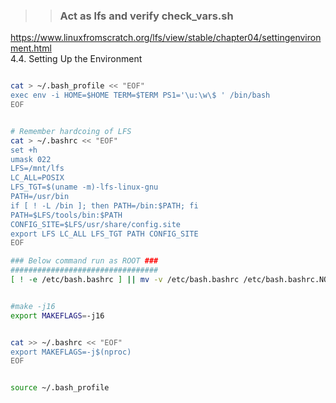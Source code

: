 >> ### Act as lfs and verify check_vars.sh

https://www.linuxfromscratch.org/lfs/view/stable/chapter04/settingenvironment.html  
4.4. Setting Up the Environment  

```bash

cat > ~/.bash_profile << "EOF"
exec env -i HOME=$HOME TERM=$TERM PS1='\u:\w\$ ' /bin/bash
EOF


# Remember hardcoing of LFS
cat > ~/.bashrc << "EOF"
set +h
umask 022
LFS=/mnt/lfs
LC_ALL=POSIX
LFS_TGT=$(uname -m)-lfs-linux-gnu
PATH=/usr/bin
if [ ! -L /bin ]; then PATH=/bin:$PATH; fi
PATH=$LFS/tools/bin:$PATH
CONFIG_SITE=$LFS/usr/share/config.site
export LFS LC_ALL LFS_TGT PATH CONFIG_SITE
EOF

### Below command run as ROOT ###
#################################
[ ! -e /etc/bash.bashrc ] || mv -v /etc/bash.bashrc /etc/bash.bashrc.NOUSE


#make -j16
export MAKEFLAGS=-j16


cat >> ~/.bashrc << "EOF"
export MAKEFLAGS=-j$(nproc)
EOF


source ~/.bash_profile


```
